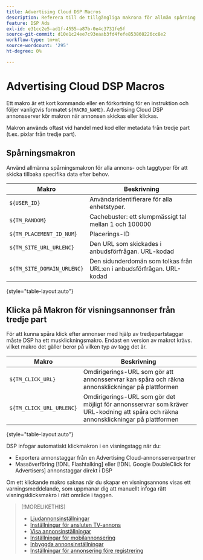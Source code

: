 ```yaml
---
title: Advertising Cloud DSP Macros
description: Referera till de tillgängliga makrona för allmän spårning och för att spåra klick på visningsannonser från tredje part.
feature: DSP Ads
exl-id: e31cc2e5-ad1f-4555-a87b-0e4c3731fe5f
source-git-commit: d10e1c24ee7c93eaab3fd4fefe853860226cc8e2
workflow-type: tm+mt
source-wordcount: '295'
ht-degree: 0%

---
```


# Advertising Cloud DSP Macros

Ett makro är ett kort kommando eller en förkortning för en instruktion och följer vanligtvis formatet `${MACRO_NAME}`. Advertising Cloud DSP annonsserver kör makron när annonsen skickas eller klickas.

Makron används oftast vid handel med kod eller metadata från tredje part (t.ex. pixlar från tredje part).

## Spårningsmakron

Använd allmänna spårningsmakron för alla annons- och taggtyper för att skicka tillbaka specifika data efter behov.

| Makro | Beskrivning |
| --------------- | ---------------------- |
| `${USER_ID}` | Användaridentifierare för alla enhetstyper. |
| `${TM_RANDOM}` | Cachebuster: ett slumpmässigt tal mellan 1 och 100000 |
| `${TM_PLACEMENT_ID_NUM}` | Placerings-ID |
| `${TM_SITE_URL_URLENC}` | Den URL som skickades i anbudsförfrågan. URL-kodad |
| `${TM_SITE_DOMAIN_URLENC}` | Den sidunderdomän som tolkas från URL:en i anbudsförfrågan. URL-kodad |

{style=&quot;table-layout:auto&quot;}

## Klicka på Makron för visningsannonser från tredje part

För att kunna spåra klick efter annonser med hjälp av tredjepartstaggar måste DSP ha ett musklickningsmakro. Endast en version av makrot krävs. vilket makro det gäller beror på vilken typ av tagg det är.

| Makro | Beskrivning |
| --------------- | ---------------------- |
| `${TM_CLICK_URL}` | Omdirigerings-URL som gör att annonsservrar kan spåra och räkna annonsklickningar på plattformen |
| `${TM_CLICK_URL_URLENC}` | Omdirigerings-URL som gör det möjligt för annonsservrar som kräver URL-kodning att spåra och räkna annonsklickningar på plattformen |

{style=&quot;table-layout:auto&quot;}

DSP infogar automatiskt klickmakron i en visningstagg när du:

* Exportera annonstaggar från en Advertising Cloud-annonsserverpartner <!-- [Needs PM confirmation.] -->
* Massöverföring [!DNL Flashtalking] eller [!DNL Google DoubleClick for Advertisers] annonstaggar direkt i DSP

Om ett klickande makro saknas när du skapar en visningsannons visas ett varningsmeddelande, som uppmanar dig att manuellt infoga rätt visningsklicksmakro i rätt område i taggen.

>[!MORELIKETHIS]
>
>* [Ljudannonsinställningar](/help/dsp/campaign-management/ads/ad-settings-audio.md)
>* [Inställningar för ansluten TV-annons](/help/dsp/campaign-management/ads/ad-settings-connected-tv.md)
>* [Visa annonsinställningar](/help/dsp/campaign-management/ads/ad-settings-display.md)
>* [Inställningar för mobilannonsering](/help/dsp/campaign-management/ads/ad-settings-mobile.md)
>* [Inbyggda annonsinställningar](/help/dsp/campaign-management/ads/ad-settings-native.md)
>* [Inställningar för annonsering före registrering](/help/dsp/campaign-management/ads/ad-settings-pre-roll.md)

